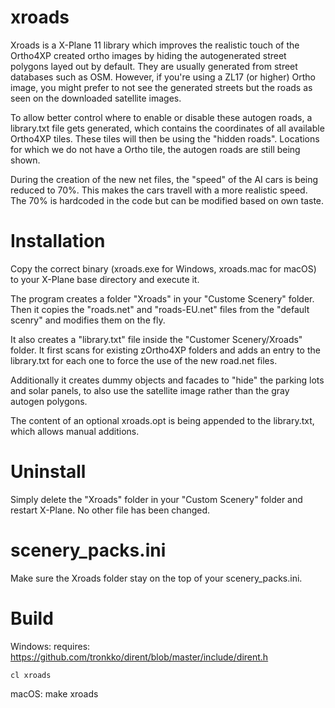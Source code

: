 
# xroads

Xroads is a X-Plane 11 library which improves the realistic touch of the Ortho4XP created ortho images by hiding the autogenerated street polygons layed out by default. They are usually generated from street databases such as OSM. However, if you're using a ZL17 (or higher) Ortho image, you might prefer to not see the generated streets but the roads as seen on the downloaded satellite images.

To allow better control where to enable or disable these autogen roads, a library.txt file gets generated, which contains the coordinates of all available Ortho4XP tiles. These tiles will then be using the "hidden roads". Locations for which we do not have a Ortho tile, the autogen roads are still being shown.

During the creation of the new net files, the "speed" of the AI cars is being reduced to 70%. This makes the cars travell with a more realistic speed. The 70% is hardcoded in the code but can be modified based on own taste.


# Installation

Copy the correct binary (xroads.exe for Windows, xroads.mac for macOS) to your X-Plane base directory and execute it.

The program creates a folder "Xroads" in your "Custome Scenery" folder. 
Then it copies the "roads.net" and "roads-EU.net" files from the "default scenry" and modifies them on the fly.

It also creates a "library.txt" file inside the "Customer Scenery/Xroads" folder. It first scans for existing zOrtho4XP folders and adds an entry to the library.txt for each one to force the use of the new road.net files. 

Additionally it creates dummy objects and facades to "hide" the parking lots and solar panels, to also use the satellite image rather than the gray autogen polygons.

The content of an optional xroads.opt is being appended to the library.txt, which allows manual additions.


# Uninstall

Simply delete the "Xroads" folder in your "Custom Scenery" folder and restart X-Plane. No other file has been changed. 


# scenery_packs.ini

Make sure the Xroads folder stay on the top of your scenery_packs.ini.


# Build

Windows:
	requires: https://github.com/tronkko/dirent/blob/master/include/dirent.h

	cl xroads


macOS:
	make xroads



